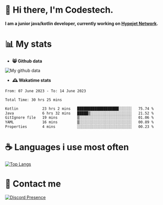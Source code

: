 # 👋 Hi there, I'm Codestech.
**I am a junior java/kotlin developer, currently working on [Hypejet Network](https://github.com/Hypejet).**

# 📊 My stats
- **😸 Github data**

![My github data](https://github-readme-stats.vercel.app/api?username=Codestech1&count_private=true&include_all_commits=true&theme=codeSTACKr)

- **🕰️ Wakatime stats**
<!--START_SECTION:waka-->

```txt
From: 07 June 2023 - To: 14 June 2023

Total Time: 30 hrs 25 mins

Kotlin           23 hrs 2 mins   ███████████████████░░░░░░   75.74 %
Java             6 hrs 32 mins   █████▒░░░░░░░░░░░░░░░░░░░   21.52 %
GitIgnore file   19 mins         ▒░░░░░░░░░░░░░░░░░░░░░░░░   01.06 %
YAML             16 mins         ▒░░░░░░░░░░░░░░░░░░░░░░░░   00.89 %
Properties       4 mins          ░░░░░░░░░░░░░░░░░░░░░░░░░   00.23 %
```

<!--END_SECTION:waka-->

# ☕ Languages i use most often
[![Top Langs](https://github-readme-stats.vercel.app/api/top-langs/?username=Codestech1&layout=compact&langs_count=8&exclude_repo=window5000.github.io&theme=codeSTACKr)](https://github.com/anuraghazra/github-readme-stats)

# 💬 Contact me
[![Discord Presence](https://lanyard.cnrad.dev/api/650718742157852740)](https://discord.com/users/650718742157852740)
</br>
